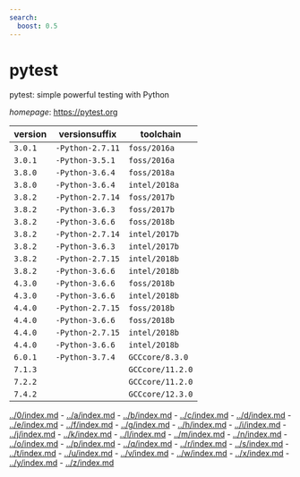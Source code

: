 ```yaml
---
search:
  boost: 0.5
---
```

# pytest

pytest: simple powerful testing with Python

*homepage*: <https://pytest.org>

version | versionsuffix | toolchain
--------|---------------|----------
``3.0.1`` | ``-Python-2.7.11`` | ``foss/2016a``
``3.0.1`` | ``-Python-3.5.1`` | ``foss/2016a``
``3.8.0`` | ``-Python-3.6.4`` | ``foss/2018a``
``3.8.0`` | ``-Python-3.6.4`` | ``intel/2018a``
``3.8.2`` | ``-Python-2.7.14`` | ``foss/2017b``
``3.8.2`` | ``-Python-3.6.3`` | ``foss/2017b``
``3.8.2`` | ``-Python-3.6.6`` | ``foss/2018b``
``3.8.2`` | ``-Python-2.7.14`` | ``intel/2017b``
``3.8.2`` | ``-Python-3.6.3`` | ``intel/2017b``
``3.8.2`` | ``-Python-2.7.15`` | ``intel/2018b``
``3.8.2`` | ``-Python-3.6.6`` | ``intel/2018b``
``4.3.0`` | ``-Python-3.6.6`` | ``foss/2018b``
``4.3.0`` | ``-Python-3.6.6`` | ``intel/2018b``
``4.4.0`` | ``-Python-2.7.15`` | ``foss/2018b``
``4.4.0`` | ``-Python-3.6.6`` | ``foss/2018b``
``4.4.0`` | ``-Python-2.7.15`` | ``intel/2018b``
``4.4.0`` | ``-Python-3.6.6`` | ``intel/2018b``
``6.0.1`` | ``-Python-3.7.4`` | ``GCCcore/8.3.0``
``7.1.3`` |  | ``GCCcore/11.2.0``
``7.2.2`` |  | ``GCCcore/11.2.0``
``7.4.2`` |  | ``GCCcore/12.3.0``

[../0/index.md](0) - [../a/index.md](a) - [../b/index.md](b) - [../c/index.md](c) - [../d/index.md](d) - [../e/index.md](e) - [../f/index.md](f) - [../g/index.md](g) - [../h/index.md](h) - [../i/index.md](i) - [../j/index.md](j) - [../k/index.md](k) - [../l/index.md](l) - [../m/index.md](m) - [../n/index.md](n) - [../o/index.md](o) - [../p/index.md](p) - [../q/index.md](q) - [../r/index.md](r) - [../s/index.md](s) - [../t/index.md](t) - [../u/index.md](u) - [../v/index.md](v) - [../w/index.md](w) - [../x/index.md](x) - [../y/index.md](y) - [../z/index.md](z)

